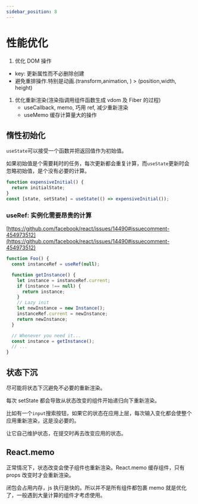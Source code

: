 ```yaml
---
sidebar_position: 8
---
```


# 性能优化

1. 优化 DOM 操作

- key: 更新属性而不必删除创建
- 避免重排操作.特别是动画.(transform,animation, ) > (position,width, height)

1. 优化重新渲染(渲染指调用组件函数生成 vdom 及 Fiber 的过程)
   - useCallback, memo, 巧用 ref, 减少重新渲染
   - useMemo 缓存计算量大的操作

## 惰性初始化

`useState`可以接受一个函数并把返回值作为初始值。

如果初始值是个需要耗时的任务，每次更新都会重复计算，而`useState`更新时会忽略初始值，是个没有必要的计算。

```jsx
function expensiveInitial() {
  return initialState;
}
const [state, setState] = useState(() => expensiveInitial());
```

### useRef: 实例化需要昂贵的计算

[https://github.com/facebook/react/issues/14490#issuecomment-454973512](https://github.com/facebook/react/issues/14490#issuecomment-454973512)

```jsx
function Foo() {
  const instanceRef = useRef(null);

  function getInstance() {
    let instance = instanceRef.current;
    if (instance !== null) {
      return instance;
    }
    // Lazy init
    let newInstance = new Instance();
    instanceRef.current = newInstance;
    return newInstance;
  }

  // Whenever you need it...
  const instance = getInstance();
  // ...
}
```

## 状态下沉

尽可能将状态下沉避免不必要的重新渲染。

每次 setState 都会导致从状态改变的组件开始递归向下重新渲染。

比如有一个`input`搜索按钮，如果它的状态在应用上层，每次输入变化都会使整个应用重新渲染，这是没必要的。

让它自己维护状态，在提交时再去改变应用的状态。

## React.memo

正常情况下，状态改变会使子组件也重新渲染。React.memo 缓存组件，只有 props 改变时才会重新渲染。

闭包会占用内存，js 执行是快的。所以并不是所有组件都包裹 memo 就是优化了，一般遇到大量计算的组件才考虑使用。
